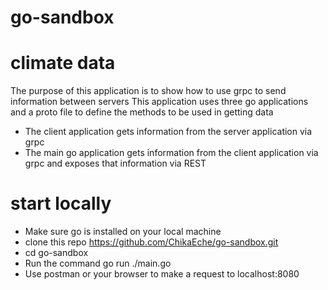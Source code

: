 # go-sandbox

# climate data

The purpose of this application is to show how to use grpc to send information between servers
This application uses three go applications and a proto file to define the methods to be used in getting data
- The client application gets information from the server application via grpc
- The main go application gets information from the client application via grpc and exposes that information via REST

# start locally

- Make sure go is installed on your local machine
- clone this repo https://github.com/ChikaEche/go-sandbox.git
- cd go-sandbox
- Run the command go run ./main.go
- Use postman or your browser to make a request to localhost:8080
